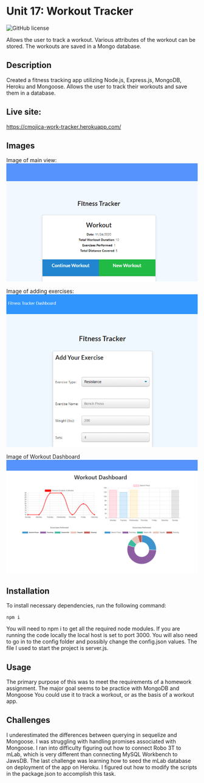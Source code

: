 # Unit 17: Workout Tracker

![GitHub license](https://img.shields.io/badge/license-MIT-blue.svg)

Allows the user to track a workout. Various attributes of the workout can be stored. The workouts are saved in a Mongo database.

## Description

Created a fitness tracking app utilizing Node.js, Express.js, MongoDB, Heroku and Mongoose. Allows the user to track their workouts and save them in a database.

## Live site:

https://cmojica-work-tracker.herokuapp.com/

## Images

Image of main view:
![Image of user's view when you visit the site](./public/images/main-view.png)

Image of adding exercises:
![Image of user's view when adding an exercise](./public/images/exercise-view.png)

Image of Workout Dashboard
![Image of user's view when looking at the Workout Dashboard](./public/images/workout-dashboard.png)

## Installation

To install necessary dependencies, run the following command:

```
npm i
```

You will need to npm i to get all the required node modules. If you are running the code locally the local host is set to port 3000. You will also need to go in to the config folder and possibly change the config.json values. The file I used to start the project is server.js.

## Usage

The primary purpose of this was to meet the requirements of a homework assignment. The major goal seems to be practice with MongoDB and Mongoose You could use it to track a workout, or as the basis of a workout app.

## Challenges

I underestimated the differences between querying in sequelize and Mongoose. I was struggling with handling promises associated with Mongoose. I ran into difficulty figuring out how to connect Robo 3T to mLab, which is very different than connecting MySQL Workbench to JawsDB. The last challenge was learning how to seed the mLab database on deployment of the app on Heroku. I figured out how to modify the scripts in the package.json to accomplish this task.
